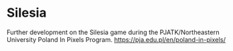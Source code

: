 # Silesia
Further development on the Silesia game during the PJATK/Northeastern University Poland In Pixels Program.
https://pja.edu.pl/en/poland-in-pixels/
